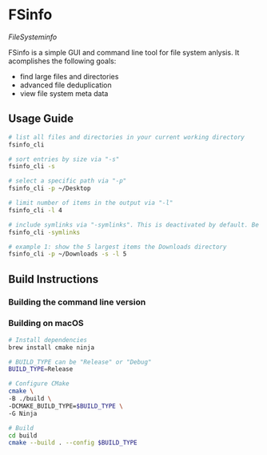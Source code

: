 # FSinfo 

_FileSysteminfo_

FSinfo is a simple GUI and command line tool for file system anlysis. It acomplishes the following goals:

* find large files and directories
* advanced file deduplication
* view file system meta data


## Usage Guide
```bash
# list all files and directories in your current working directory
fsinfo_cli

# sort entries by size via "-s"
fsinfo_cli -s

# select a specific path via "-p"
fsinfo_cli -p ~/Desktop

# limit number of items in the output via "-l"
fsinfo_cli -l 4

# include symlinks via "-symlinks". This is deactivated by default. Be careful with this option!
fsinfo_cli -symlinks

# example 1: show the 5 largest items the Downloads directory
fsinfo_cli -p ~/Downloads -s -l 5
```

## Build Instructions
### Building the command line version
### Building on macOS
```bash
# Install dependencies
brew install cmake ninja

# BUILD_TYPE can be "Release" or "Debug"
BUILD_TYPE=Release

# Configure CMake
cmake \
-B ./build \
-DCMAKE_BUILD_TYPE=$BUILD_TYPE \
-G Ninja

# Build
cd build
cmake --build . --config $BUILD_TYPE
```